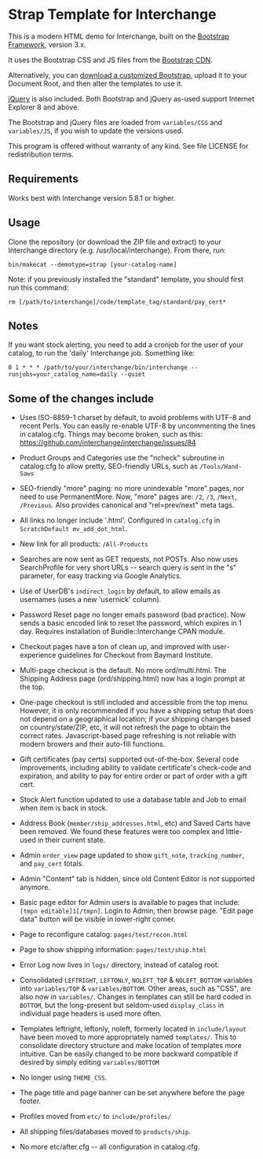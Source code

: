# Strap Template for Interchange

This is a modern HTML demo for Interchange, built on the [Bootstrap Framework](http://getbootstrap.com/), version 3.x.

It uses the Bootstrap CSS and JS files from the [Bootstrap CDN](http://www.bootstrapcdn.com/).

Alternatively, you can [download a customized Bootstrap](http://getbootstrap.com/customize/), upload it to your
Document Root, and then alter the templates to use it.

[jQuery](https://jquery.com/) is also included. Both Bootstrap and
jQuery as-used support Internet Explorer 8 and above.

The Bootstrap and jQuery files are loaded from `variables/CSS` and
`variables/JS`, if you wish to update the versions used.

This program is offered without warranty of any kind. See file LICENSE
for redistribution terms.

## Requirements

Works best with Interchange version 5.8.1 or higher.

## Usage

Clone the repository (or download the ZIP file and extract) to your
Interchange directory (e.g. /usr/local/interchange). From there, run:

  `bin/makecat --demotype=strap [your-catalog-name]`

Note: if you previously installed the "standard" template, you should
      first run this command:

  `rm [/path/to/interchange]/code/template_tag/standard/pay_cert*`

## Notes

If you want stock alerting, you need to add a cronjob for the user of
your catalog, to run the 'daily' Interchange job. Something like:

  `0 1 * * * /path/to/your/interchange/bin/interchange --runjobs=your_catalog_name=daily --quiet`

## Some of the changes include

* Uses ISO-8859-1 charset by default, to avoid problems with UTF-8 and
  recent Perls. You can easily re-enable UTF-8 by uncommenting the lines
  in catalog.cfg. Things may become broken, such as this:
  	https://github.com/interchange/interchange/issues/84

* Product Groups and Categories use the "ncheck" subroutine in
  catalog.cfg to allow pretty, SEO-friendly URLs, such as `/Tools/Hand-Saws`

* SEO-friendly "more" paging: no more unindexable "more" pages, nor need
  to use PermanentMore. Now, "more" pages are: `/2`, `/3`, `/Next`,
  `/Previous`. Also provides canonical and "rel=prev/next" meta tags.

* All links no longer include '.html'. Configured in `catalog.cfg` in
  `ScratchDefault mv_add_dot_html`.

* New link for all products: `/All-Products`

* Searches are now sent as GET requests, not POSTs. Also now uses
  SearchProfile for very short URLs -- search query is sent in the "s"
  parameter, for easy tracking via Google Analytics.

* Use of UserDB's `indirect_login` by default, to allow emails as
  usernames (uses a new 'usernick' column).

* Password Reset page no longer emails password (bad practice). Now
  sends a basic encoded link to reset the password, which expires in 1
  day. Requires installation of Bundle::Interchange CPAN module.

* Checkout pages have a ton of clean up, and improved with user-experience
  guidelines for Checkout from Baymard Institute. 

* Multi-page checkout is the default. No more ord/multi.html. The
  Shipping Address page (ord/shipping.html) now has a login prompt
  at the top.

* One-page checkout is still included and accessible from the top menu.
  However, it is only recommended if you have a shipping setup that does
  not depend on a geographical location; if your shipping changes
  based on country/state/ZIP, etc, it will not refresh the page to
  obtain the correct rates. Javascript-based page refreshing is not
  reliable with modern browers and their auto-fill functions.

* Gift certificates (pay certs) supported out-of-the-box. Several code
  improvements, including ability to validate certificate's check-code
  and expiration, and ability to pay for entire order or part of order
  with a gift cert.

* Stock Alert function updated to use a database table and Job to email
  when item is back in stock.

* Address Book (`member/ship_addresses.html`, etc) and Saved Carts have
  been removed. We found these features were too complex and little-used
  in their current state.

* Admin `order_view` page updated to show `gift_note`,
  `tracking_number`, and `pay_cert` totals.

* Admin "Content" tab is hidden, since old Content Editor is not
  supported anymore.

* Basic page editor for Admin users is available to pages that include:
  `[tmpn editable]1[/tmpn]`. Login to Admin, then browse page. "Edit page
  data" button will be visible in lower-right corner.

* Page to reconfigure catalog: `pages/test/recon.html`

* Page to show shipping information: `pages/test/ship.html`

* Error Log now lives in `logs/` directory, instead of catalog root.

* Consolidated `LEFTRIGHT`, `LEFTONLY`, `NOLEFT_TOP` & `NOLEFT_BOTTOM` variables into
  `variables/TOP` & `variables/BOTTOM`. Other areas, such as "CSS", are also now in
  `variables/`. Changes in templates can still be hard coded in `BOTTOM`,
  but the long-present but seldom-used `display_class` in individual
  page headers is used more often.

* Templates leftright, leftonly, noleft, formerly located in
  `include/layout` have been moved to more appropriately named
  `templates/`. This to consolidate directory structure and make
  location of templates more intuitive. Can be easily changed to be more
  backward compatible if desired by simply editing `variables/BOTTOM`

* No longer using `THEME_CSS`.

* The page title and page banner can be set anywhere before the
  page footer.

* Profiles moved from `etc/` to `include/profiles/`

* All shipping files/databases moved to `products/ship`.

* No more etc/after.cfg -- all configuration in catalog.cfg.
